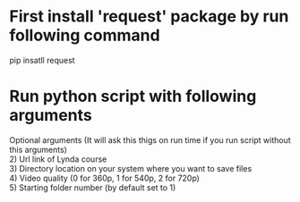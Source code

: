# First install 'request' package by run following command 
pip insatll request

# Run python script with following arguments 
Optional arguments (It will ask this thigs on run time if you run script without this arguments)<br/>
2) Url link of Lynda course <br/>
3) Directory location on your system where you want to save files<br/>
4) Video quality (0 for 360p, 1 for 540p, 2 for 720p)<br/>
5) Starting folder number (by default set to 1)<br/>


